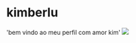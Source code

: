 # kimberlu
'bem vindo ao meu perfil com amor kim'
![](https://media4.giphy.com/media/v1.Y2lkPTc5MGI3NjExczk2MzFkeHh6bjc2djNpNG0za3hsNjJ5bjhpbmIxOWQ0NWlvYnhrMSZlcD12MV9pbnRlcm5hbF9naWZfYnlfaWQmY3Q9Zw/c76IJLufpNwSULPk77/giphy.gif)
